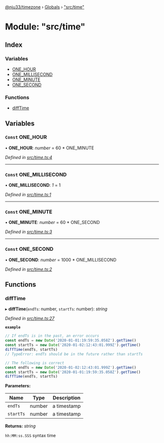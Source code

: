 [@nju33/timezone](../README.md) › [Globals](../globals.md) › ["src/time"](_src_time_.md)

# Module: "src/time"

## Index

### Variables

* [ONE_HOUR](_src_time_.md#const-one_hour)
* [ONE_MILLISECOND](_src_time_.md#const-one_millisecond)
* [ONE_MINUTE](_src_time_.md#const-one_minute)
* [ONE_SECOND](_src_time_.md#const-one_second)

### Functions

* [diffTime](_src_time_.md#difftime)

## Variables

### `Const` ONE_HOUR

• **ONE_HOUR**: *number* = 60 * ONE_MINUTE

*Defined in [src/time.ts:4](https://github.com/nju33/timezone/blob/84669d2/src/time.ts#L4)*

___

### `Const` ONE_MILLISECOND

• **ONE_MILLISECOND**: *1* = 1

*Defined in [src/time.ts:1](https://github.com/nju33/timezone/blob/84669d2/src/time.ts#L1)*

___

### `Const` ONE_MINUTE

• **ONE_MINUTE**: *number* = 60 * ONE_SECOND

*Defined in [src/time.ts:3](https://github.com/nju33/timezone/blob/84669d2/src/time.ts#L3)*

___

### `Const` ONE_SECOND

• **ONE_SECOND**: *number* = 1000 * ONE_MILLISECOND

*Defined in [src/time.ts:2](https://github.com/nju33/timezone/blob/84669d2/src/time.ts#L2)*

## Functions

###  diffTime

▸ **diffTime**(`endTs`: number, `startTs`: number): *string*

*Defined in [src/time.ts:27](https://github.com/nju33/timezone/blob/84669d2/src/time.ts#L27)*

**`example`** 

```ts
// If endTs is in the past, an error occurs
const endTs = new Date('2020-01-01:19:59:35.058Z').getTime()
const startTs = new Date('2020-01-02:12:43:01.999Z').getTime()
diffTime(endTs, startTs)
// TypeError: endTs should be in the future rather than startTs

// The following is correct
const endTs = new Date('2020-01-02:12:43:01.999Z').getTime()
const startTs = new Date('2020-01-01:19:59:35.058Z').getTime()
diffTime(endTs, startTs)
```

**Parameters:**

Name | Type | Description |
------ | ------ | ------ |
`endTs` | number | a timestamp |
`startTs` | number | a timestamp |

**Returns:** *string*

`hh:MM:ss.SSS` syntax time
